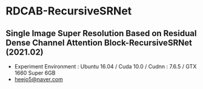 # RDCAB-RecursiveSRNet

## Single Image Super Resolution Based on Residual Dense Channel Attention Block-RecursiveSRNet (2021.02)
* Experiment Environment : Ubuntu 16.04 / Cuda 10.0 / Cudnn : 7.6.5 / GTX 1660 Super 6GB
* heejo5@naver.com


